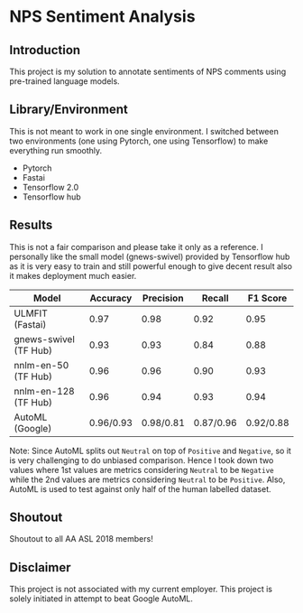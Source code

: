 # NPS Sentiment Analysis

## Introduction
This project is my solution to annotate sentiments of NPS comments using pre-trained language models.

## Library/Environment
This is not meant to work in one single environment. I switched between two environments (one using Pytorch, one using Tensorflow) to make everything run smoothly.
- Pytorch
- Fastai
- Tensorflow 2.0
- Tensorflow hub

## Results
This is not a fair comparison and please take it only as a reference. I personally like the small model (gnews-swivel) provided by Tensorflow hub as it is very easy to train and still powerful enough to give decent result also it makes deployment much easier.

| Model | Accuracy | Precision | Recall | F1 Score |
| ----- | ----- | ----- | ----- | -----|
| ULMFIT (Fastai) | 0.97 | 0.98 | 0.92 | 0.95 |
| gnews-swivel (TF Hub) | 0.93 | 0.93 | 0.84 | 0.88 |
| nnlm-en-50 (TF Hub) | 0.96 | 0.96 | 0.90 | 0.93 |
| nnlm-en-128 (TF Hub) | 0.96 | 0.94 | 0.93 | 0.94 |
| AutoML (Google) | 0.96/0.93 | 0.98/0.81 | 0.87/0.96 | 0.92/0.88 |

Note: Since AutoML splits out `Neutral` on top of `Positive` and `Negative`, so it is very challenging to do unbiased comparison. Hence I took down two values where 1st values are metrics considering `Neutral` to be `Negative` while the 2nd values are metrics considering `Neutral` to be `Positive`. Also, AutoML is used to test against only half of the human labelled dataset.

## Shoutout
Shoutout to all AA ASL 2018 members!

## Disclaimer
This project is not associated with my current employer. This project is solely initiated in attempt to beat Google AutoML.
